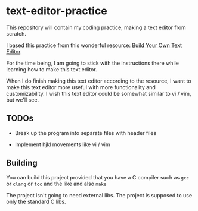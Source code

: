 # text-editor-practice

This repository will contain my coding practice, making a text editor
from scratch.

I based this practice from this wonderful resource: [Build Your Own Text Editor](https://viewsourcecode.org/snaptoken/kilo/index.html).

For the time being, I am going to stick with the instructions there while
learning how to make this text editor.

When I do finish making this text editor according to the resource, I want to
make this text editor more useful with more functionality and customizability.
I wish this text editor could be somewhat similar to vi / vim, but we'll see.

## TODOs

- Break up the program into separate files with header files

- Implement hjkl movements like vi / vim

## Building

You can build this project provided that you have a C compiler such as
`gcc` or `clang` or `tcc` and the like and also `make`

The project isn't going to need external libs. The project is supposed
to use only the standard C libs.

